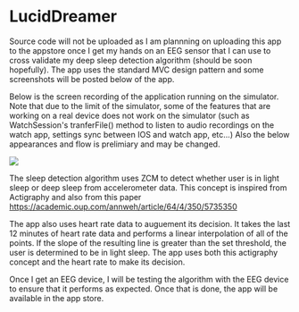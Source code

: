 # LucidDreamer

Source code will not be uploaded as I am plannning on uploading this app to the appstore once I get my hands on an EEG sensor that I can use to cross validate my deep sleep detection algorithm (should be soon hopefully). The app uses the standard MVC design pattern and some screenshots will be posted below of the app. 

Below is the screen recording of the application running on the simulator. Note that due to the limit of the simulator, some of the features that are working on a real device does not work on the simulator (such as WatchSession's tranferFile() method to listen to audio recordings on the watch app, settings sync between IOS and watch app, etc...) Also the below appearances and flow is prelimiary and may be changed. 

![](screenrecording.gif)

The sleep detection algorithm uses ZCM to detect whether user is in light sleep or deep sleep from accelerometer data. This concept is inspired from Actigraphy and also from this paper https://academic.oup.com/annweh/article/64/4/350/5735350

The app also uses heart rate data to auguement its decision. It takes the last 12 minutes of heart rate data and performs a linear interpolation of all of the points. If the slope of the resulting line is greater than the set threshold, the user is determined to be in light sleep. The app uses both this actigraphy concept and the heart rate to make its decision.

Once I get an EEG device, I will be testing the algorithm with the EEG device to ensure that it performs as expected. Once that is done, the app will be available in the app store. 
